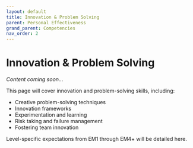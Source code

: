 ```yaml
---
layout: default
title: Innovation & Problem Solving
parent: Personal Effectiveness
grand_parent: Competencies
nav_order: 2
---
```


# Innovation & Problem Solving

*Content coming soon...*

This page will cover innovation and problem-solving skills, including:

- Creative problem-solving techniques
- Innovation frameworks
- Experimentation and learning
- Risk taking and failure management
- Fostering team innovation

Level-specific expectations from EM1 through EM4+ will be detailed here.